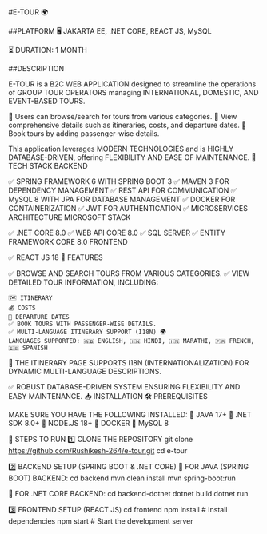 #E-TOUR 🌍

##PLATFORM
🖥 JAKARTA EE, .NET CORE, REACT JS, MySQL

⏳ DURATION: 1 MONTH

##DESCRIPTION

E-TOUR is a B2C WEB APPLICATION designed to streamline the operations of GROUP TOUR OPERATORS managing INTERNATIONAL, DOMESTIC, AND EVENT-BASED TOURS.

🔹 Users can browse/search for tours from various categories.
🔹 View comprehensive details such as itineraries, costs, and departure dates.
🔹 Book tours by adding passenger-wise details.

This application leverages MODERN TECHNOLOGIES and is HIGHLY DATABASE-DRIVEN, offering FLEXIBILITY AND EASE OF MAINTENANCE.
🌟 TECH STACK
BACKEND

✅ SPRING FRAMEWORK 6 WITH SPRING BOOT 3
✅ MAVEN 3 FOR DEPENDENCY MANAGEMENT
✅ REST API FOR COMMUNICATION
✅ MySQL 8 WITH JPA FOR DATABASE MANAGEMENT
✅ DOCKER FOR CONTAINERIZATION
✅ JWT FOR AUTHENTICATION
✅ MICROSERVICES ARCHITECTURE
MICROSOFT STACK

✅ .NET CORE 8.0
✅ WEB API CORE 8.0
✅ SQL SERVER
✅ ENTITY FRAMEWORK CORE 8.0
FRONTEND

✅ REACT JS 18
🚀 FEATURES

✅ BROWSE AND SEARCH TOURS FROM VARIOUS CATEGORIES.
✅ VIEW DETAILED TOUR INFORMATION, INCLUDING:

    🗺 ITINERARY
    💰 COSTS
    📅 DEPARTURE DATES
    ✅ BOOK TOURS WITH PASSENGER-WISE DETAILS.
    ✅ MULTI-LANGUAGE ITINERARY SUPPORT (I18N) 🌍
    LANGUAGES SUPPORTED: 🇬🇧 ENGLISH, 🇮🇳 HINDI, 🇮🇳 MARATHI, 🇫🇷 FRENCH, 🇪🇸 SPANISH

📌 THE ITINERARY PAGE SUPPORTS I18N (INTERNATIONALIZATION) FOR DYNAMIC MULTI-LANGUAGE DESCRIPTIONS.

✅ ROBUST DATABASE-DRIVEN SYSTEM ENSURING FLEXIBILITY AND EASY MAINTENANCE.
📥 INSTALLATION
🛠 PREREQUISITES

MAKE SURE YOU HAVE THE FOLLOWING INSTALLED:
🔹 JAVA 17+
🔹 .NET SDK 8.0+
🔹 NODE.JS 18+
🔹 DOCKER
🔹 MySQL 8

📌 STEPS TO RUN
1️⃣ CLONE THE REPOSITORY
    git clone https://github.com/Rushikesh-264/e-tour.git
    cd e-tour

2️⃣ BACKEND SETUP (SPRING BOOT & .NET CORE)
🔹 FOR JAVA (SPRING BOOT) BACKEND:
    cd backend
    mvn clean install
    mvn spring-boot:run

🔹 FOR .NET CORE BACKEND:
    cd backend-dotnet
    dotnet build
    dotnet run

3️⃣ FRONTEND SETUP (REACT JS)
    cd frontend
    npm install  # Install dependencies
    npm start    # Start the development server



